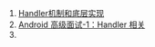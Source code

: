 
1. [Handler机制和底层实现](https://blog.csdn.net/shanwu1985/article/details/53740574)
2. [Android 高级面试-1：Handler 相关](https://juejin.im/post/5c6a9a106fb9a04a0c2f0093)
3. 